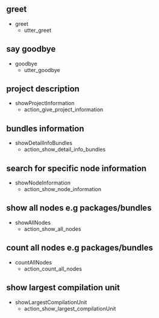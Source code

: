 ## greet
* greet
  - utter_greet

## say goodbye
* goodbye
  - utter_goodbye

## project description
* showProjectInformation
  - action_give_project_information

## bundles information
* showDetailInfoBundles
  - action_show_detail_info_bundles
  
## search for specific node information
* showNodeInformation
  - action_show_node_information

## show all nodes e.g packages/bundles
* showAllNodes
  - action_show_all_nodes

## count all nodes e.g packages/bundles
* countAllNodes
  - action_count_all_nodes

## show largest compilation unit
* showLargestCompilationUnit
  - action_show_largest_compilationUnit

